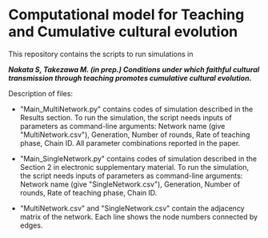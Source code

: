 # Computational model for Teaching and Cumulative cultural evolution

This repository contains the scripts to run simulations in

***Nakata S, Takezawa M. (in prep.) Conditions under which faithful cultural transmission through teaching promotes cumulative cultural evolution.***

Description of files:

* "Main_MultiNetwork.py" contains codes of simulation described in the Results section. To run the simulation, the script needs inputs of parameters as command-line arguments: Network name (give "MultiNetwork.csv"), Generation, Number of rounds, Rate of teaching phase, Chain ID. All parameter combinations reported in the paper.

* "Main_SingleNetwork.py" contains codes of simulation described in the Section 2 in electronic supplementary material. To run the simulation, the script needs inputs of parameters as command-line arguments: Network name (give "SingleNetwork.csv"), Generation, Number of rounds, Rate of teaching phase, Chain ID. 

* "MultiNetwork.csv" and "SingleNetwork.csv" contain the adjacency matrix of the network. Each line shows the node numbers connected by edges.
